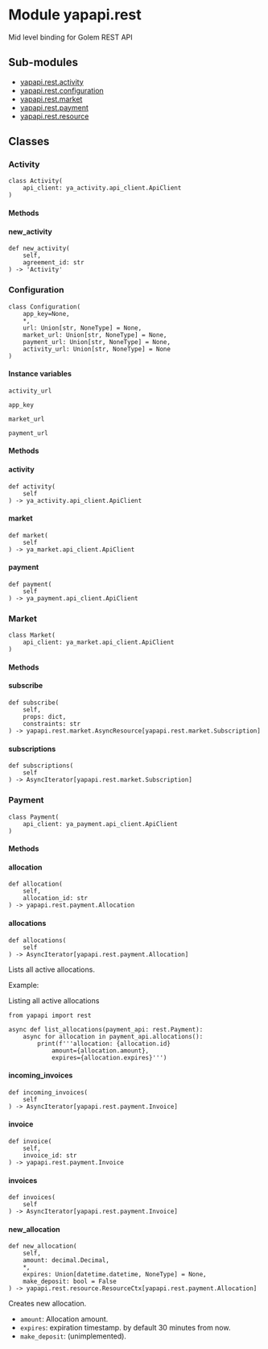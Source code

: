 Module yapapi.rest
==================
Mid level binding for Golem REST API

Sub-modules
-----------
* [yapapi.rest.activity](activity/)
* [yapapi.rest.configuration](configuration/)
* [yapapi.rest.market](market/)
* [yapapi.rest.payment](payment/)
* [yapapi.rest.resource](resource/)

Classes
-------

### Activity

```python3
class Activity(
    api_client: ya_activity.api_client.ApiClient
)
```

#### Methods

    
#### new_activity

```python3
def new_activity(
    self,
    agreement_id: str
) -> 'Activity'
```

### Configuration

```python3
class Configuration(
    app_key=None,
    *,
    url: Union[str, NoneType] = None,
    market_url: Union[str, NoneType] = None,
    payment_url: Union[str, NoneType] = None,
    activity_url: Union[str, NoneType] = None
)
```

#### Instance variables

```python3
activity_url
```

```python3
app_key
```

```python3
market_url
```

```python3
payment_url
```

#### Methods

    
#### activity

```python3
def activity(
    self
) -> ya_activity.api_client.ApiClient
```

    
#### market

```python3
def market(
    self
) -> ya_market.api_client.ApiClient
```

    
#### payment

```python3
def payment(
    self
) -> ya_payment.api_client.ApiClient
```

### Market

```python3
class Market(
    api_client: ya_market.api_client.ApiClient
)
```

#### Methods

    
#### subscribe

```python3
def subscribe(
    self,
    props: dict,
    constraints: str
) -> yapapi.rest.market.AsyncResource[yapapi.rest.market.Subscription]
```

    
#### subscriptions

```python3
def subscriptions(
    self
) -> AsyncIterator[yapapi.rest.market.Subscription]
```

### Payment

```python3
class Payment(
    api_client: ya_payment.api_client.ApiClient
)
```

#### Methods

    
#### allocation

```python3
def allocation(
    self,
    allocation_id: str
) -> yapapi.rest.payment.Allocation
```

    
#### allocations

```python3
def allocations(
    self
) -> AsyncIterator[yapapi.rest.payment.Allocation]
```
Lists all active allocations.

Example:

Listing all active allocations

    from yapapi import rest

    async def list_allocations(payment_api: rest.Payment):
        async for allocation in payment_api.allocations():
            print(f'''allocation: {allocation.id}
                amount={allocation.amount},
                expires={allocation.expires}''')

    
#### incoming_invoices

```python3
def incoming_invoices(
    self
) -> AsyncIterator[yapapi.rest.payment.Invoice]
```

    
#### invoice

```python3
def invoice(
    self,
    invoice_id: str
) -> yapapi.rest.payment.Invoice
```

    
#### invoices

```python3
def invoices(
    self
) -> AsyncIterator[yapapi.rest.payment.Invoice]
```

    
#### new_allocation

```python3
def new_allocation(
    self,
    amount: decimal.Decimal,
    *,
    expires: Union[datetime.datetime, NoneType] = None,
    make_deposit: bool = False
) -> yapapi.rest.resource.ResourceCtx[yapapi.rest.payment.Allocation]
```
Creates new allocation.

- `amount`:  Allocation amount.
- `expires`: expiration timestamp. by default 30 minutes from now.
- `make_deposit`: (unimplemented).
